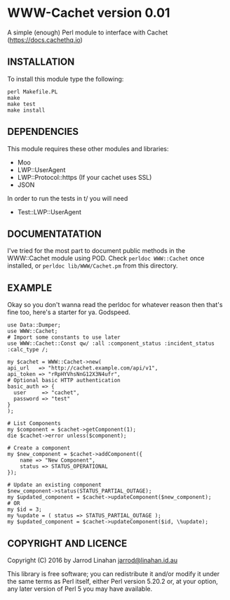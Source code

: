 # WWW-Cachet version 0.01

A simple (enough) Perl module to interface with Cachet (https://docs.cachethq.io)

## INSTALLATION

To install this module type the following:

    perl Makefile.PL
    make
    make test
    make install

## DEPENDENCIES

This module requires these other modules and libraries:

  - Moo
  - LWP::UserAgent
  - LWP::Protocol::https (If your cachet uses SSL)
  - JSON

In order to run the tests in t/ you will need
  - Test::LWP::UserAgent

## DOCUMENTATATION

I've tried for the most part to document public methods in the WWW::Cachet module using POD.
Check ```perldoc WWW::Cachet``` once installed, or ```perldoc lib/WWW/Cachet.pm``` from this directory.

## EXAMPLE

Okay so you don't wanna read the perldoc for whatever reason then that's fine too, here's a starter for
ya. Godspeed.

    use Data::Dumper;
    use WWW::Cachet;
    # Import some constants to use later
    use WWW::Cachet::Const qw/ :all :component_status :incident_status :calc_type /;
    
    my $cachet = WWW::Cachet->new(
    api_url   => "http://cachet.example.com/api/v1",
    api_token => "rRpHYVhsNnG12X3N4ufr",
    # Optional basic HTTP authentication
    basic_auth => {
      user     => "cachet",
      password => "test"
    }
    );
    
    # List Components
    my $component = $cachet->getComponent(1);
    die $cachet->error unless($component);
    
    # Create a component
    my $new_component = $cachet->addComponent({
        name => "New Component",
        status => STATUS_OPERATIONAL
    });
    
    # Update an existing component
    $new_component->status(STATUS_PARTIAL_OUTAGE);
    my $updated_component = $cachet->updateComponent($new_component);
    # OR
    my $id = 3;
    my %update = ( status => STATUS_PARTIAL_OUTAGE );
    my $updated_component = $cachet->updateComponent($id, \%update);

## COPYRIGHT AND LICENCE

Copyright (C) 2016 by Jarrod Linahan <jarrod@linahan.id.au>

This library is free software; you can redistribute it and/or modify
it under the same terms as Perl itself, either Perl version 5.20.2 or,
at your option, any later version of Perl 5 you may have available.
